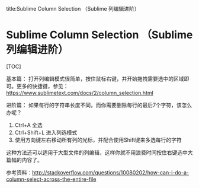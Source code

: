title:Sublime Column Selection （Sublime 列编辑进阶）

# Sublime Column Selection （Sublime 列编辑进阶）
[TOC]

基本篇：
打开列编辑模式很简单，按住鼠标右键，并开始拖拽需要选中的区域即可。更多的快捷键，参见：
https://www.sublimetext.com/docs/2/column_selection.html

进阶篇：
如果每行的字符串长度不同，而你需要删除每行的最后7个字符，该怎么办呢？
1. Ctrl+A 全选
2. Ctrl+Shift+L 进入列选模式
3. 使用方向键左右移动所有列的光标，并配合使用Shift键来多选每行的字符

这种方法还可以适用于大型文件的列编辑，这样你就不用浪费时间按住右键选中大篇幅的内容了。

参考资料：http://stackoverflow.com/questions/10080202/how-can-i-do-a-column-select-across-the-entire-file